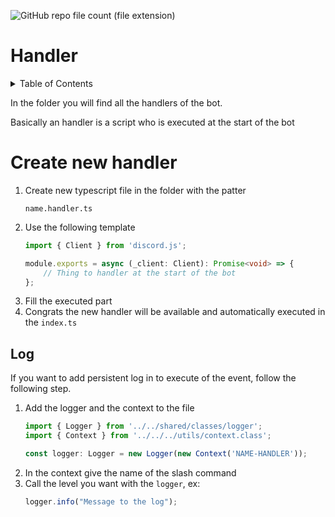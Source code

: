 ![GitHub repo file count (file extension)](https://img.shields.io/github/directory-file-count/Glassait/freePuntosBot/src%2Fmodule%2Ffeature%2Fhandlers?type=file&extension=ts&style=flat-square&label=Handler)

# Handler

<details>
  <summary>Table of Contents</summary>
  <ol>
    <li>
      <a href="#create-new-handler">Create new handler</a>
    </li>
    <li>
        <a href="#log">Log</a>    
    </li>
  </ol>
</details>

In the folder you will find all the handlers of the bot.

Basically an handler is a script who is executed at the start of the bot

# Create new handler

1. Create new typescript file in the folder with the patter
    ```text
    name.handler.ts
    ```
2. Use the following template
    ```typescript
    import { Client } from 'discord.js';
    
    module.exports = async (_client: Client): Promise<void> => {
        // Thing to handler at the start of the bot
    };
    ```
3. Fill the executed part
4. Congrats the new handler will be available and automatically executed in the `index.ts`

## Log

If you want to add persistent log in to execute of the event, follow the following step.

1. Add the logger and the context to the file
    ```typescript
    import { Logger } from '../../shared/classes/logger';
    import { Context } from '../../../utils/context.class';

    const logger: Logger = new Logger(new Context('NAME-HANDLER'));
    ```
2. In the context give the name of the slash command
3. Call the level you want with the `logger`, ex:
   ```typescript
   logger.info("Message to the log");
   ```